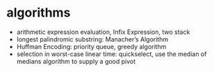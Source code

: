 # algorithms
* arithmetic expression evaluation, Infix Expression, two stack
* longest palindromic substring: Manacher’s Algorithm
* Huffman Encoding: priority queue, greedy algorithm
* selection in worst-case linear time: quickselect, use the median of medians algorithm to supply a good pivot